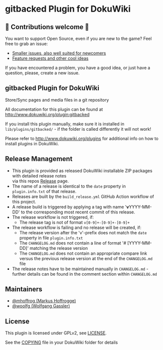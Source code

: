 # gitbacked Plugin for DokuWiki

## :green_heart: Contributions welcome :green_heart:

You want to support Open Source, even if you are new to the game?
Feel free to grab an issue:

- [Smaller issues, also well suited for newcomers](https://github.com/woolfg/dokuwiki-plugin-gitbacked/issues?q=is%3Aissue+is%3Aopen+label%3Acontributionwelcome)
- [Feature requests and other cool ideas](https://github.com/woolfg/dokuwiki-plugin-gitbacked/issues?q=is%3Aissue+is%3Aopen+label%3A%22feature+request%22)

If you have encountered a problem, you have a good idea, or just have a question, please, create a new issue.

## gitbacked Plugin for DokuWiki

Store/Sync pages and media files in a git repository

All documentation for this plugin can be found at
http://www.dokuwiki.org/plugin:gitbacked

If you install this plugin manually, make sure it is installed in
`lib/plugins/gitbacked/` - if the folder is called differently it
will not work!

Please refer to http://www.dokuwiki.org/plugins for additional info
on how to install plugins in DokuWiki.

## Release Management

- This plugin is provided as released DokuWiki installable ZIP packages with detailed release notes  
  via this repos [Release](https://github.com/woolfg/dokuwiki-plugin-gitbacked/releases) page.
- The name of a release is identical to the `date` property in `plugin.info.txt` of that release.
- Releases are built by the `build_release.yml` GitHub Action workflow of this project.
- A release build is triggered by applying a tag with name '**v**YYYY-MM-DD' to the corresponding most recent commit of this release.
- The release workflow is not triggered, if:
  - The release tag is not of format `v[0-9]+-[0-9]+-[0-9]+`
- The release workflow is failing and no release will be created, if:
  - The release version after the 'v'-prefix does not match the `date` property in file `plugin.info.txt`
  - The `CHANGELOG.md` does not contain a line of format '# [YYYY-MM-DD]' matching the release version
  - The `CHANGELOG.md` does not contain an appropriate compare link versus the previous release version at the end of the `CHANGELOG.md` file
- The release notes have to be maintained manually in `CHANGELOG.md` - further details can be found in the comment section within `CHANGELOG.md`

## Maintainers

- [@mhoffrog (Markus Hoffrogge)](https://github.com/mhoffrog)
- [@woolfg (Wolfgang Gassler)](https://github.com/woolfg)

## License

This plugin is licensed under GPLv2, see [LICENSE](LICENSE).

See the [COPYING](https://github.com/splitbrain/dokuwiki/blob/master/COPYING) file in your DokuWiki folder for details

